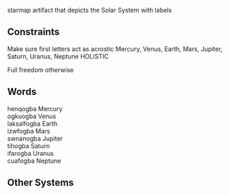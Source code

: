 starmap artifact that depicts the Solar System with labels

## Constraints

Make sure first letters act as acrostic
Mercury, Venus, Earth, Mars, Jupiter, Saturn, Uranus, Neptune
HOLISTIC

Full freedom otherwise

## Words

henqogba Mercury  
ogkuogba Venus  
laksalfogba Earth  
izwfogba Mars  
swnanogba Jupiter  
tihogba Saturn  
ifarogba Uranus  
cuafogba Neptune  

## Other Systems
